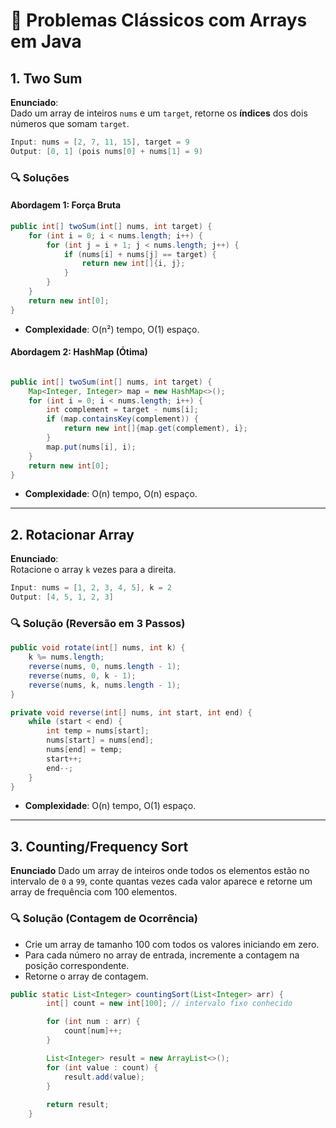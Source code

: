 
# 🎯 Problemas Clássicos com Arrays em Java

## 1. Two Sum 
**Enunciado**:  
Dado um array de inteiros `nums` e um `target`, retorne os **índices** dos dois números que somam `target`.

```java
Input: nums = [2, 7, 11, 15], target = 9  
Output: [0, 1] (pois nums[0] + nums[1] = 9)
```
### 🔍 Soluções

#### **Abordagem 1: Força Bruta**

```java
public int[] twoSum(int[] nums, int target) {
    for (int i = 0; i < nums.length; i++) {
        for (int j = i + 1; j < nums.length; j++) {
            if (nums[i] + nums[j] == target) {
                return new int[]{i, j};
            }
        }
    }
    return new int[0];
}
```

-   **Complexidade**: O(n²) tempo, O(1) espaço.
    

#### **Abordagem 2: HashMap (Ótima)**

```java

public int[] twoSum(int[] nums, int target) {
    Map<Integer, Integer> map = new HashMap<>();
    for (int i = 0; i < nums.length; i++) {
        int complement = target - nums[i];
        if (map.containsKey(complement)) {
            return new int[]{map.get(complement), i};
        }
        map.put(nums[i], i);
    }
    return new int[0];
}
```

-   **Complexidade**: O(n) tempo, O(n) espaço.
----------

## 2. Rotacionar Array

**Enunciado**:  
Rotacione o array  `k`  vezes para a direita.

```java
Input: nums = [1, 2, 3, 4, 5], k = 2  
Output: [4, 5, 1, 2, 3]
```

### 🔍 Solução (Reversão em 3 Passos)

```java
public void rotate(int[] nums, int k) {
    k %= nums.length;
    reverse(nums, 0, nums.length - 1);
    reverse(nums, 0, k - 1);
    reverse(nums, k, nums.length - 1);
}

private void reverse(int[] nums, int start, int end) {
    while (start < end) {
        int temp = nums[start];
        nums[start] = nums[end];
        nums[end] = temp;
        start++;
        end--;
    }
}
```
-   **Complexidade**: O(n) tempo, O(1) espaço.

----------

## 3. Counting/Frequency Sort

**Enunciado**
Dado um array de inteiros onde todos os elementos estão no intervalo de `0` a `99`, conte quantas vezes cada valor aparece e retorne um array de frequência com 100 elementos.

### 🔍 Solução  (Contagem de Ocorrência)
 - Crie um array de tamanho 100 com todos os valores iniciando em zero.
 - Para cada número no array de entrada, incremente a contagem na posição correspondente.
 - Retorne o array de contagem.

```java
public static List<Integer> countingSort(List<Integer> arr) {
        int[] count = new int[100]; // intervalo fixo conhecido

        for (int num : arr) {
            count[num]++;
        }

        List<Integer> result = new ArrayList<>();
        for (int value : count) {
            result.add(value);
        }
        
        return result;
    }
```